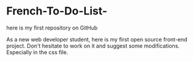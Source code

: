 # French-To-Do-List-
here is my first repository on GitHub

As a new web developer student, here is my first open source front-end project.
Don't hesitate to work on it and suggest some modifications. Especially in the css file.
